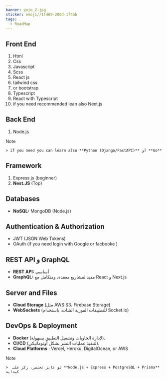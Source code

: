 ```yaml
---
banner: gojo_2.jpg
sticker: emoji//1f469-200d-1f4bb
tags:
  - RoadMap
---
```

## Front End 

1. Html
2. Css
3. Javascript 
4. Scss
5. React js
6. tailwind css
7. or bootstrap 
8. Typescript
9. React with Typescript
10. if you need recommended lean also  Next.js 

## Back End
1. Node.js 
> [!NOTE]
    > if you need you can learn also **Python (Django/FastAPI)** أو **Go**
## Framework
1. Express.js (beginner) 
2. **Nest.JS**  (Top)

## Databases
- **NoSQL:** MongoDB (Node.js)

## Authentication & Authorization
- JWT (JSON Web Tokens)
- OAuth (if you need login with Google or facbooke )

## REST API و GraphQL
- **REST API:** أساسي 
- **GraphQL:** مفيد لمشاريع معقدة، ومتكامل مع React و Next.js

## Server and Files
- **Cloud Storage** (مثل AWS S3، Firebase Storage)
- **WebSockets** (للتطبيقات الفورية  الشات، باستخدام Socket.io)

## DevOps & Deployment
- **Docker** (لإدارة الحاويات وتشغيل التطبيق بسهولة).
- **CI/CD** (لتنفيذ عمليات النشر بشكل أوتوماتيكي).
- **Cloud Platforms** :  Vercel, Heroku, DigitalOcean, or AWS


> [!NOTE]
    >  لو عايز تختصر، ركز على **Node.js + Express + PostgreSQL + Prisma** كبداية

